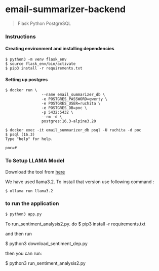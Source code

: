 # email-summarizer-backend

> Flask
> Python
> PostgreSQL


### Instructions

#### Creating environment and installing dependencies

```
$ python3 -m venv flask_env
$ source flask_env/bin/activate
$ pip3 install -r requirements.txt
```

#### Setting up postgres

```
$ docker run \
                --name email_summarizer_db \
                -e POSTGRES_PASSWORD=qwerty \
                -e POSTGRES_USER=ruchita \
                -e POSTGRES_DB=poc \
                -p 5432:5432 \
                --rm -d \
                postgres:16.3-alpine3.20
```

```
$ docker exec -it email_summarizer_db psql -U ruchita -d poc
$ psql (16.3)
Type "help" for help.

poc=# 

```

### To Setup LLAMA Model 

Download the tool from [here](https://ollama.com)

We have used llama3.2. To install that version use following command :

```
$ ollama run llama3.2

```

### to run the application

```bash
$ python3 app.py
```

To run_sentiment_analysis2.py.
do 
$ pip3 install -r requirements.txt

and then run 

$ python3 download_sentiment_dep.py

then you can run:

$ python3 run_sentiment_analysis2.py